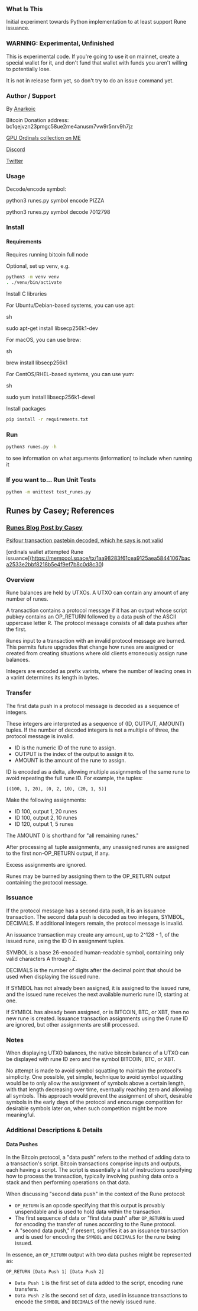 ### What Is This

Initial experiment towards Python implementation to at least support Rune issuance.

### WARNING: Experimental, Unfinished

This is experimental code. If you're going to use it on mainnet, create a special wallet for it, and don't fund that wallet with funds you aren't willing to potentially lose.

It is not in release form yet, so don't try to do an issue command yet.


### Author / Support

By [Anarkoic](https://www.anarkoic.com/)

Bitcoin Donation address: bc1qejvzn23pmgc58ue2me4anusm7vw9r5nrv9h7jz

[GPU Ordinals collection on ME](https://magiceden.io/ordinals/marketplace/gpu)

[Discord](https://discord.gg/TGddbKbEp4)

[Twitter](https://twitter.com/Anarkoic)


### Usage

Decode/encode symbol:

python3 runes.py symbol encode PIZZA

python3 runes.py symbol decode 7012798



### Install

#### Requirements

Requires running bitcoin full node

Optional, set up venv, e.g.
```sh
python3 -m venv venv
. ./venv/bin/activate
```

Install C libraries

For Ubuntu/Debian-based systems, you can use apt:

sh

sudo apt-get install libsecp256k1-dev

For macOS, you can use brew:

sh

brew install libsecp256k1

For CentOS/RHEL-based systems, you can use yum:

sh

sudo yum install libsecp256k1-devel


Install packages
```sh
pip install -r requirements.txt
```

### Run

```sh
python3 runes.py -h
```

to see information on what arguments (information) to include when running it

### If you want to... Run Unit Tests

```sh
python -m unittest test_runes.py
```


## Runes by Casey; References

### [Runes Blog Post by Casey](https://rodarmor.com/blog/runes/)

[Psifour transaction pastebin decoded, which he says is not valid](https://gist.github.com/devords/da8b24932d49bcc2c4c36833b995eaf2)

[ordinals wallet attempted Rune issuance[(https://mempool.space/tx/1aa98283f61cea9125aea58441067baca2533e2bbf8218b5e4f9ef7b8c0d8c30)


### Overview
Rune balances are held by UTXOs. A UTXO can contain any amount of any number of runes.

A transaction contains a protocol message if it has an output whose script pubkey contains an OP_RETURN followed by a data push of the ASCII uppercase letter R. The protocol message consists of all data pushes after the first.

Runes input to a transaction with an invalid protocol message are burned. This permits future upgrades that change how runes are assigned or created from creating situations where old clients erroneously assign rune balances.

Integers are encoded as prefix varints, where the number of leading ones in a varint determines its length in bytes.

### Transfer
The first data push in a protocol message is decoded as a sequence of integers.

These integers are interpreted as a sequence of (ID, OUTPUT, AMOUNT) tuples. If the number of decoded integers is not a multiple of three, the protocol message is invalid.

- ID is the numeric ID of the rune to assign.
- OUTPUT is the index of the output to assign it to.
- AMOUNT is the amount of the rune to assign.

ID is encoded as a delta, allowing multiple assignments of the same rune to avoid repeating the full rune ID. For example, the tuples:

```
[(100, 1, 20), (0, 2, 10), (20, 1, 5)]
```

Make the following assignments:
- ID 100, output 1, 20 runes
- ID 100, output 2, 10 runes
- ID 120, output 1, 5 runes

The AMOUNT 0 is shorthand for "all remaining runes."

After processing all tuple assignments, any unassigned runes are assigned to the first non-OP_RETURN output, if any.

Excess assignments are ignored.

Runes may be burned by assigning them to the OP_RETURN output containing the protocol message.

### Issuance
If the protocol message has a second data push, it is an issuance transaction. The second data push is decoded as two integers, SYMBOL, DECIMALS. If additional integers remain, the protocol message is invalid.

An issuance transaction may create any amount, up to 2^128 - 1, of the issued rune, using the ID 0 in assignment tuples.

SYMBOL is a base 26-encoded human-readable symbol, containing only valid characters A through Z.

DECIMALS is the number of digits after the decimal point that should be used when displaying the issued rune.

If SYMBOL has not already been assigned, it is assigned to the issued rune, and the issued rune receives the next available numeric rune ID, starting at one.

If SYMBOL has already been assigned, or is BITCOIN, BTC, or XBT, then no new rune is created. Issuance transaction assignments using the 0 rune ID are ignored, but other assignments are still processed.

### Notes
When displaying UTXO balances, the native bitcoin balance of a UTXO can be displayed with rune ID zero and the symbol BITCOIN, BTC, or XBT.

No attempt is made to avoid symbol squatting to maintain the protocol's simplicity. One possible, yet simple, technique to avoid symbol squatting would be to only allow the assignment of symbols above a certain length, with that length decreasing over time, eventually reaching zero and allowing all symbols. This approach would prevent the assignment of short, desirable symbols in the early days of the protocol and encourage competition for desirable symbols later on, when such competition might be more meaningful.


### Additional Descriptions & Details

#### Data Pushes

In the Bitcoin protocol, a "data push" refers to the method of adding data to a transaction's script. Bitcoin transactions comprise inputs and outputs, each having a script. The script is essentially a list of instructions specifying how to process the transaction, typically involving pushing data onto a stack and then performing operations on that data.

When discussing "second data push" in the context of the Rune protocol:

- `OP_RETURN` is an opcode specifying that this output is provably unspendable and is used to hold data within the transaction.
- The first sequence of data or "first data push" after `OP_RETURN` is used for encoding the transfer of runes according to the Rune protocol.
- A "second data push," if present, signifies it as an issuance transaction and is used for encoding the `SYMBOL` and `DECIMALS` for the rune being issued.

In essence, an `OP_RETURN` output with two data pushes might be represented as:
```plaintext
OP_RETURN [Data Push 1] [Data Push 2]
```
- `Data Push 1` is the first set of data added to the script, encoding rune transfers.
- `Data Push 2` is the second set of data, used in issuance transactions to encode the `SYMBOL` and `DECIMALS` of the newly issued rune.

